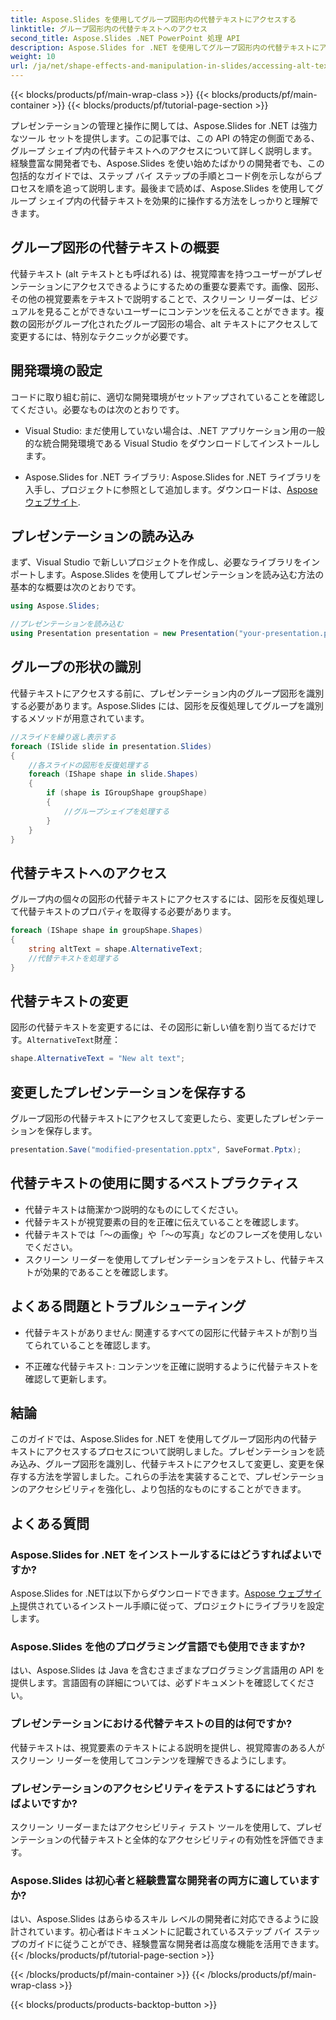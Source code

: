 ```yaml
---
title: Aspose.Slides を使用してグループ図形内の代替テキストにアクセスする
linktitle: グループ図形内の代替テキストへのアクセス
second_title: Aspose.Slides .NET PowerPoint 処理 API
description: Aspose.Slides for .NET を使用してグループ図形内の代替テキストにアクセスする方法を学習します。コード例を使用したステップバイステップ ガイド。
weight: 10
url: /ja/net/shape-effects-and-manipulation-in-slides/accessing-alt-text-group-shapes/
---
```


{{< blocks/products/pf/main-wrap-class >}}
{{< blocks/products/pf/main-container >}}
{{< blocks/products/pf/tutorial-page-section >}}


プレゼンテーションの管理と操作に関しては、Aspose.Slides for .NET は強力なツール セットを提供します。この記事では、この API の特定の側面である、グループ シェイプ内の代替テキストへのアクセスについて詳しく説明します。経験豊富な開発者でも、Aspose.Slides を使い始めたばかりの開発者でも、この包括的なガイドでは、ステップ バイ ステップの手順とコード例を示しながらプロセスを順を追って説明します。最後まで読めば、Aspose.Slides を使用してグループ シェイプ内の代替テキストを効果的に操作する方法をしっかりと理解できます。

## グループ図形の代替テキストの概要

代替テキスト (alt テキストとも呼ばれる) は、視覚障害を持つユーザーがプレゼンテーションにアクセスできるようにするための重要な要素です。画像、図形、その他の視覚要素をテキストで説明することで、スクリーン リーダーは、ビジュアルを見ることができないユーザーにコンテンツを伝えることができます。複数の図形がグループ化されたグループ図形の場合、alt テキストにアクセスして変更するには、特別なテクニックが必要です。

## 開発環境の設定

コードに取り組む前に、適切な開発環境がセットアップされていることを確認してください。必要なものは次のとおりです。

- Visual Studio: まだ使用していない場合は、.NET アプリケーション用の一般的な統合開発環境である Visual Studio をダウンロードしてインストールします。

-  Aspose.Slides for .NET ライブラリ: Aspose.Slides for .NET ライブラリを入手し、プロジェクトに参照として追加します。ダウンロードは、[Aspose ウェブサイト](https://reference.aspose.com/slides/net/).

## プレゼンテーションの読み込み

まず、Visual Studio で新しいプロジェクトを作成し、必要なライブラリをインポートします。Aspose.Slides を使用してプレゼンテーションを読み込む方法の基本的な概要は次のとおりです。

```csharp
using Aspose.Slides;

//プレゼンテーションを読み込む
using Presentation presentation = new Presentation("your-presentation.pptx");
```

## グループの形状の識別

代替テキストにアクセスする前に、プレゼンテーション内のグループ図形を識別する必要があります。Aspose.Slides には、図形を反復処理してグループを識別するメソッドが用意されています。

```csharp
//スライドを繰り返し表示する
foreach (ISlide slide in presentation.Slides)
{
    //各スライドの図形を反復処理する
    foreach (IShape shape in slide.Shapes)
    {
        if (shape is IGroupShape groupShape)
        {
            //グループシェイプを処理する
        }
    }
}
```

## 代替テキストへのアクセス

グループ内の個々の図形の代替テキストにアクセスするには、図形を反復処理して代替テキストのプロパティを取得する必要があります。

```csharp
foreach (IShape shape in groupShape.Shapes)
{
    string altText = shape.AlternativeText;
    //代替テキストを処理する
}
```

## 代替テキストの変更

図形の代替テキストを変更するには、その図形に新しい値を割り当てるだけです。`AlternativeText`財産：

```csharp
shape.AlternativeText = "New alt text";
```

## 変更したプレゼンテーションを保存する

グループ図形の代替テキストにアクセスして変更したら、変更したプレゼンテーションを保存します。

```csharp
presentation.Save("modified-presentation.pptx", SaveFormat.Pptx);
```

## 代替テキストの使用に関するベストプラクティス

- 代替テキストは簡潔かつ説明的なものにしてください。
- 代替テキストが視覚要素の目的を正確に伝えていることを確認します。
- 代替テキストでは「～の画像」や「～の写真」などのフレーズを使用しないでください。
- スクリーン リーダーを使用してプレゼンテーションをテストし、代替テキストが効果的であることを確認します。

## よくある問題とトラブルシューティング

- 代替テキストがありません: 関連するすべての図形に代替テキストが割り当てられていることを確認します。

- 不正確な代替テキスト: コンテンツを正確に説明するように代替テキストを確認して更新します。

## 結論

このガイドでは、Aspose.Slides for .NET を使用してグループ図形内の代替テキストにアクセスするプロセスについて説明しました。プレゼンテーションを読み込み、グループ図形を識別し、代替テキストにアクセスして変更し、変更を保存する方法を学習しました。これらの手法を実装することで、プレゼンテーションのアクセシビリティを強化し、より包括的なものにすることができます。

## よくある質問

### Aspose.Slides for .NET をインストールするにはどうすればよいですか?

 Aspose.Slides for .NETは以下からダウンロードできます。[Aspose ウェブサイト](https://reference.aspose.com/slides/net/)提供されているインストール手順に従って、プロジェクトにライブラリを設定します。

### Aspose.Slides を他のプログラミング言語でも使用できますか?

はい、Aspose.Slides は Java を含むさまざまなプログラミング言語用の API を提供します。言語固有の詳細については、必ずドキュメントを確認してください。

### プレゼンテーションにおける代替テキストの目的は何ですか?

代替テキストは、視覚要素のテキストによる説明を提供し、視覚障害のある人がスクリーン リーダーを使用してコンテンツを理解できるようにします。

### プレゼンテーションのアクセシビリティをテストするにはどうすればよいですか?

スクリーン リーダーまたはアクセシビリティ テスト ツールを使用して、プレゼンテーションの代替テキストと全体的なアクセシビリティの有効性を評価できます。

### Aspose.Slides は初心者と経験豊富な開発者の両方に適していますか?

はい、Aspose.Slides はあらゆるスキル レベルの開発者に対応できるように設計されています。初心者はドキュメントに記載されているステップ バイ ステップのガイドに従うことができ、経験豊富な開発者は高度な機能を活用できます。
{{< /blocks/products/pf/tutorial-page-section >}}

{{< /blocks/products/pf/main-container >}}
{{< /blocks/products/pf/main-wrap-class >}}

{{< blocks/products/products-backtop-button >}}

